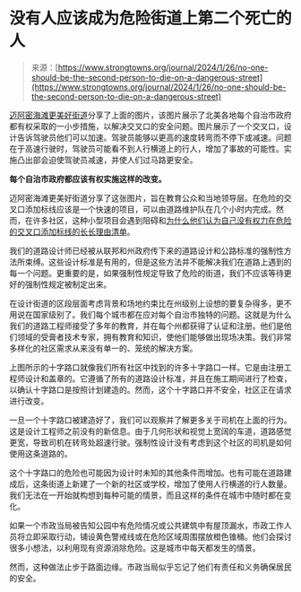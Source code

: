 <!--yml

category: 未分类

date: 2024-05-27 15:24:26

-->

# 没有人应该成为危险街道上第二个死亡的人

> 来源：[https://www.strongtowns.org/journal/2024/1/26/no-one-should-be-the-second-person-to-die-on-a-dangerous-street](https://www.strongtowns.org/journal/2024/1/26/no-one-should-be-the-second-person-to-die-on-a-dangerous-street)

[迈阿密海滩更美好街道](https://betterstreetsmb.com/bsmb/news/)分享了上面的图片，该图片展示了北美各地每个自治市政府都有权采取的一小步措施，以解决交叉口的安全问题。图片展示了一个交叉口，设计告诉驾驶员他们可以加速。驾驶员能够以更高的速度转弯而不停下或减速。问题在于高速行驶时，驾驶员可能看不到人行横道上的行人，增加了事故的可能性。实施凸出部会迫使驾驶员减速，并使人们过马路更安全。

**每个自治市政府都应该有权实施这样的改变。**

迈阿密海滩更美好街道分享了这张图片，旨在教育公众和当地领导层。在危险的交叉口添加标线应该是一个快速的项目，可以由道路维护队在几个小时内完成。然而，在许多社区，这种小型项目会遇到阻碍和[为什么他们认为自己没有权力在危险的交叉口添加标线的长长理由清单](https://www.strongtowns.org/journal/2023/8/18/the-technical-brush-off-and-how-to-fight-it)。

我们的道路设计师已经被从联邦和州政府传下来的道路设计和公路标准的强制性方法所束缚。这些设计标准是有用的，但是这些方法并不能解决我们在道路上遇到的每一个问题。更重要的是，如果强制性规定导致了危险的街道，我们不应该等待更好的强制性规定被制定出来。

在设计街道的区段层面考虑背景和场地约束比在州级别上设想的要复杂得多，更不用说在国家级别了。我们每个城市都在应对每个自治市独特的问题。这就是为什么我们的道路工程师接受了多年的教育，并在每个州都获得了认证和注册。他们是他们领域的受膏者技术专家，拥有教育和知识，使他们能够做出现场决策。我们非常多样化的社区需求从来没有单一的、笼统的解决方案。

上图所示的十字路口就像我们所有社区中找到的许多十字路口一样。它是由注册工程师设计和盖章的。它遵循了所有的道路设计标准，并且在施工期间进行了检查，以确认十字路口是按照计划建造的。然而，这个十字路口并不安全，社区正在请求进行改变。

一旦一个十字路口被建造好了，我们可以观察并了解更多关于司机在上面的行为。这是设计工程师之前没有的新信息。由于几何形状和视觉上宽阔的车道，道路感觉更宽，导致司机在转弯处超速行驶。强制性设计没有考虑到这个社区的司机是如何使用这条道路的。

这个十字路口的危险也可能因为设计时未知的其他条件而增加。也有可能在道路建成后，这条街道上新建了一个新的社区或学校，增加了使用人行横道的行人数量。我们无法在一开始就构想到每种可能的情景，而且这样的条件在城市中随时都在变化。

如果一个市政当局被告知公园中有危险情况或公共建筑中有屋顶漏水，市政工作人员将立即采取行动，铺设黄色警戒线或在危险区域周围摆放橙色锥桶。他们会探讨很多小想法，以利用现有资源消除危险。这是城市中每天都发生的情景。

然而，这种做法止步于路面边缘。市政当局似乎忘记了他们有责任和义务确保居民的安全。
